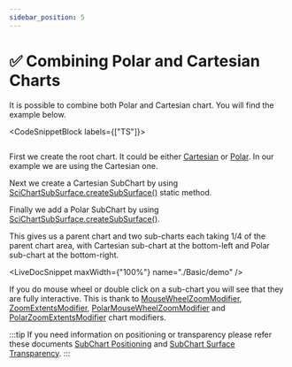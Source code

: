 ```yaml
---
sidebar_position: 5
---
```


# ✅ Combining Polar and Cartesian Charts

It is possible to combine both Polar and Cartesian chart. You will find the example below.

<CodeSnippetBlock labels={["TS"]}>
```ts {24-26,39,62,50-51,92-93} showLineNumbers file=./Basic/demo.ts
```
</CodeSnippetBlock>

First we create the root chart. It could be either [Cartesian](https://www.scichart.com/documentation/js/v4/typedoc/classes/scichartsurface.html) or [Polar](https://www.scichart.com/documentation/js/v4/typedoc/classes/scichartpolarsurface.html). In our example we are using the Cartesian one.

Next we create a Cartesian SubChart by using [SciChartSubSurface.createSubSurface()](https://www.scichart.com/documentation/js/v4/typedoc/classes/scichartsubsurface.html#createsubsurface) static method.

Finally we add a Polar SubChart by using [SciChartSubSurface.createSubSurface()](https://www.scichart.com/documentation/js/v4/typedoc/classes/scichartsubsurface.html#createsubsurface).

This gives us a parent chart and two sub-charts each taking 1/4 of the parent chart area, with Cartesian sub-chart at the bottom-left and Polar sub-chart at the bottom-right. 

<LiveDocSnippet maxWidth={"100%"} name="./Basic/demo" />

If you do mouse wheel or double click on a sub-chart you will see that they are fully interactive. This is thank to [MouseWheelZoomModifier](https://www.scichart.com/documentation/js/v4/typedoc/classes/mousewheelzoommodifier.html), [ZoomExtentsModifier](https://www.scichart.com/documentation/js/v4/typedoc/classes/zoomextentsmodifier.html), [PolarMouseWheelZoomModifier](https://www.scichart.com/documentation/js/v4/typedoc/classes/polarmousewheelzoommodifier.html) and [PolarZoomExtentsModifier](https://www.scichart.com/documentation/js/v4/typedoc/classes/polarzoomextentsmodifier.html) chart modifiers.

:::tip
If you need information on positioning or transparency please refer these documents [SubChart Positioning](/docs/2d-charts/subcharts-api/sub-charts-positioning/index.md) and [SubChart Surface Transparency](/docs/2d-charts/subcharts-api/sub-chart-sub-surface-transparency/index.md).
:::
